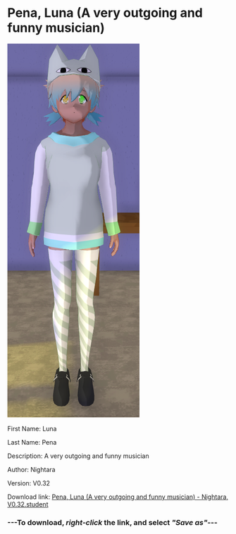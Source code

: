 # Pena, Luna (A very outgoing and funny musician)

<img src = "https://raw.githubusercontent.com/Arbiter1223/Daigaku-Gurashi-Custom-Students/master/Students/Files/Pena%2C%20Luna%20(A%20very%20outgoing%20and%20funny%20musician).png">

First Name: Luna

Last Name: Pena

Description: A very outgoing and funny musician

Author: Nightara

Version: V0.32

Download link: <a href="https://raw.githubusercontent.com/Arbiter1223/Daigaku-Gurashi-Custom-Students/master/Students/Files/Pena%2C%20Luna%20(A%20very%20outgoing%20and%20funny%20musician)%20-%20Nightara%2C%20V0.32.student">Pena, Luna (A very outgoing and funny musician) - Nightara, V0.32.student</a>

### ---**To download, _right-click_ the link, and select _"Save as"_**---

